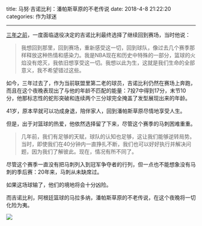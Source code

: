 title: 马努·吉诺比利：潘帕斯草原的不老传说
date: 2018-4-8 21:22:20
categories: 作为球迷

---

[三年之前](http://www.drunkevil.org/2015/07/07/the-fire-is-still-burning/)，一度面临退役决定的吉诺比利最终选择了继续回到赛场，当时他说：

<!--more-->


> 我想回到那里，回到赛场，重新感受这一切，回到球队，像过去几个赛季那样释放这种热情和感染力。我是NBA现在和历史中特殊的一部分，篮球的火焰没有熄灭，我依旧想享受这一切。我想以此为生，这就是我们生命的全部意义，我不希望错过这些。

如今，三年过去了，作为当前联盟里第二老的球员，吉诺比利仍然在赛场上奔跑，而且在这个夜晚表现出了与他的年龄不匹配的能量：7投7中得到17分，末节10分，他那标志性的蛇形突破和连续两个三分球完全掩盖了发型展现出来的年龄。

41岁，原本早就可以功成身退，陪伴家人，回到潘帕斯草原尽情地享受人生。

但是，出于对篮球的热爱，他依然选择留了下来，尽管这个赛季的马刺困难重重。

> 几年前，我们有足够的天赋，球队的认知也足够，这让我们能够逆转局势。当时，即使我们在40分钟内一直挣扎不断，我们也可以好好执行并解决问题，因为我们了解彼此。现在，情况有所不同了。

尽管这个赛季一直没有把马刺列入到冠军争夺者的行列，但一点也不能想象没有马刺的季后赛：20年来，马刺从未缺席过。

如果这场球输了，他们的境地将会十分凶险。

而吉诺比利，阿根廷篮球的马拉多纳，潘帕斯草原的不老传说，在这个夜晚将一切化险为夷。

![](http://inews.gtimg.com/newsapp_bt/0/3210832342/641)